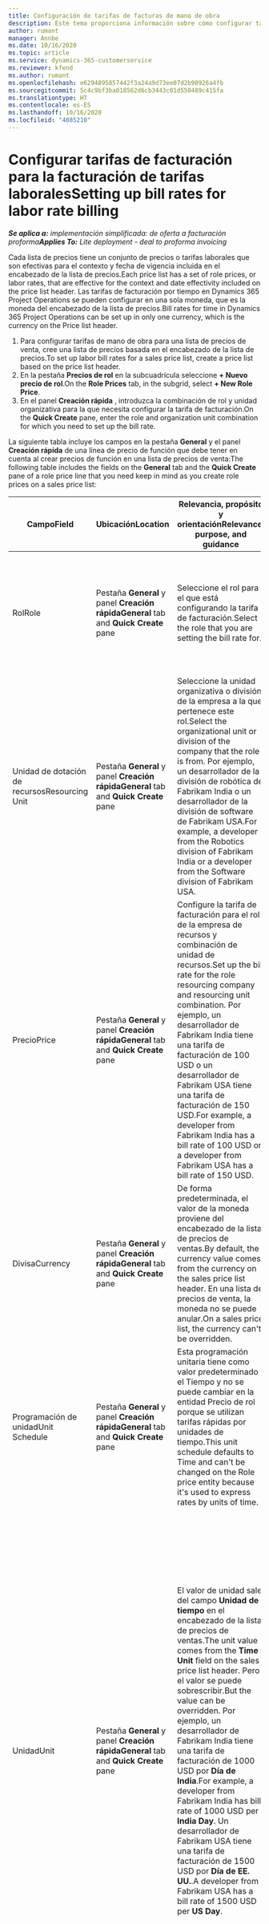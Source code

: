 ```yaml
---
title: Configuración de tarifas de facturas de mano de obra
description: Este tema proporciona información sobre cómo configurar tarifas de facturación de la mano de obra en Project Operations.
author: rumant
manager: Annbe
ms.date: 10/16/2020
ms.topic: article
ms.service: dynamics-365-customerservice
ms.reviewer: kfend
ms.author: rumant
ms.openlocfilehash: e6294895857442f3a24a9d73ee07d2b90926a4fb
ms.sourcegitcommit: 5c4c9bf3ba018562d6cb3443c01d550489c415fa
ms.translationtype: HT
ms.contentlocale: es-ES
ms.lasthandoff: 10/16/2020
ms.locfileid: "4085210"
---
```

# <a name="setting-up-bill-rates-for-labor-rate-billing"></a><span data-ttu-id="61060-103">Configurar tarifas de facturación para la facturación de tarifas laborales</span><span class="sxs-lookup"><span data-stu-id="61060-103">Setting up bill rates for labor rate billing</span></span> 

<span data-ttu-id="61060-104">_**Se aplica a:** implementación simplificada: de oferta a facturación proforma_</span><span class="sxs-lookup"><span data-stu-id="61060-104">_**Applies To:** Lite deployment - deal to proforma invoicing_</span></span>

<span data-ttu-id="61060-105">Cada lista de precios tiene un conjunto de precios o tarifas laborales que son efectivas para el contexto y fecha de vigencia incluida en el encabezado de la lista de precios.</span><span class="sxs-lookup"><span data-stu-id="61060-105">Each price list has a set of role prices, or labor rates, that are effective for the context and date effectivity included on the price list header.</span></span> <span data-ttu-id="61060-106">Las tarifas de facturación por tiempo en Dynamics 365 Project Operations se pueden configurar en una sola moneda, que es la moneda del encabezado de la lista de precios.</span><span class="sxs-lookup"><span data-stu-id="61060-106">Bill rates for time in Dynamics 365 Project Operations can be set up in only one currency, which is the currency on the Price list header.</span></span>

1. <span data-ttu-id="61060-107">Para configurar tarifas de mano de obra para una lista de precios de venta, cree una lista de precios basada en el encabezado de la lista de precios.</span><span class="sxs-lookup"><span data-stu-id="61060-107">To set up labor bill rates for a sales price list, create a price list based on the price list header.</span></span> 
2. <span data-ttu-id="61060-108">En la pestaña **Precios de rol** en la subcuadrícula seleccione **+ Nuevo precio de rol**.</span><span class="sxs-lookup"><span data-stu-id="61060-108">On the **Role Prices** tab, in the subgrid, select **+ New Role Price**.</span></span> 
3. <span data-ttu-id="61060-109">En el panel **Creación rápida** , introduzca la combinación de rol y unidad organizativa para la que necesita configurar la tarifa de facturación.</span><span class="sxs-lookup"><span data-stu-id="61060-109">On the **Quick Create** pane, enter the role and organization unit combination for which you need to set up the bill rate.</span></span>

  <span data-ttu-id="61060-110">La siguiente tabla incluye los campos en la pestaña **General** y el panel **Creación rápida** de una línea de precio de función que debe tener en cuenta al crear precios de función en una lista de precios de venta:</span><span class="sxs-lookup"><span data-stu-id="61060-110">The following table includes the fields on the **General** tab and the **Quick Create** pane of a role price line that you need keep in mind as you create role prices on a sales price list:</span></span>

  | <span data-ttu-id="61060-111">Campo</span><span class="sxs-lookup"><span data-stu-id="61060-111">Field</span></span> | <span data-ttu-id="61060-112">Ubicación</span><span class="sxs-lookup"><span data-stu-id="61060-112">Location</span></span> | <span data-ttu-id="61060-113">Relevancia, propósito y orientación</span><span class="sxs-lookup"><span data-stu-id="61060-113">Relevance, purpose, and guidance</span></span> | <span data-ttu-id="61060-114">Impacto posterior</span><span class="sxs-lookup"><span data-stu-id="61060-114">Downstream impact</span></span> |
  | --- | --- | --- | --- |
  | <span data-ttu-id="61060-115">Rol</span><span class="sxs-lookup"><span data-stu-id="61060-115">Role</span></span> | <span data-ttu-id="61060-116">Pestaña **General** y panel **Creación rápida**</span><span class="sxs-lookup"><span data-stu-id="61060-116">**General** tab and **Quick Create** pane</span></span> | <span data-ttu-id="61060-117">Seleccione el rol para el que está configurando la tarifa de facturación.</span><span class="sxs-lookup"><span data-stu-id="61060-117">Select the role that you are setting the bill rate for.</span></span> | <span data-ttu-id="61060-118">El rol en la estimación entrante o real se comparará con esta línea para predeterminar la tarifa de facturación del rol.</span><span class="sxs-lookup"><span data-stu-id="61060-118">Role on the incoming estimate or actual will be matched against this line to default bill rate of the role.</span></span> |
  | <span data-ttu-id="61060-119">Unidad de dotación de recursos</span><span class="sxs-lookup"><span data-stu-id="61060-119">Resourcing Unit</span></span> | <span data-ttu-id="61060-120">Pestaña **General** y panel **Creación rápida**</span><span class="sxs-lookup"><span data-stu-id="61060-120">**General** tab and **Quick Create** pane</span></span> | <span data-ttu-id="61060-121">Seleccione la unidad organizativa o división de la empresa a la que pertenece este rol.</span><span class="sxs-lookup"><span data-stu-id="61060-121">Select the organizational unit or division of the company that the role is from.</span></span> <span data-ttu-id="61060-122">Por ejemplo, un desarrollador de la división de robótica de Fabrikam India o un desarrollador de la división de software de Fabrikam USA.</span><span class="sxs-lookup"><span data-stu-id="61060-122">For example, a developer from the Robotics division of Fabrikam India or a developer from the Software division of Fabrikam USA.</span></span> | <span data-ttu-id="61060-123">La unidad de recursos en la estimación entrante o real se comparará con esta línea para predeterminar la tarifa de facturación del rol.</span><span class="sxs-lookup"><span data-stu-id="61060-123">The resourcing unit on the incoming estimate or actual will be matched against this line to default the bill rate of the role.</span></span> |
  | <span data-ttu-id="61060-124">Precio</span><span class="sxs-lookup"><span data-stu-id="61060-124">Price</span></span> | <span data-ttu-id="61060-125">Pestaña **General** y panel **Creación rápida**</span><span class="sxs-lookup"><span data-stu-id="61060-125">**General** tab and **Quick Create** pane</span></span> | <span data-ttu-id="61060-126">Configure la tarifa de facturación para el rol de la empresa de recursos y combinación de unidad de recursos.</span><span class="sxs-lookup"><span data-stu-id="61060-126">Set up the bill rate for the role resourcing company and resourcing unit combination.</span></span> <span data-ttu-id="61060-127">Por ejemplo, un desarrollador de Fabrikam India tiene una tarifa de facturación de 100 USD o un desarrollador de Fabrikam USA tiene una tarifa de facturación de 150 USD.</span><span class="sxs-lookup"><span data-stu-id="61060-127">For example, a developer from Fabrikam India has a bill rate of 100 USD or a developer from Fabrikam USA has a bill rate of 150 USD.</span></span> | <span data-ttu-id="61060-128">Este precio es la tarifa de facturación predeterminada en el precio por unidad del estimado entrante o línea actual para la clase de transacción Hora.</span><span class="sxs-lookup"><span data-stu-id="61060-128">This price is the default bill rate on the per unit price of the incoming estimate or actual line for Time transaction class.</span></span> |
  | <span data-ttu-id="61060-129">Divisa</span><span class="sxs-lookup"><span data-stu-id="61060-129">Currency</span></span> | <span data-ttu-id="61060-130">Pestaña **General** y panel **Creación rápida**</span><span class="sxs-lookup"><span data-stu-id="61060-130">**General** tab and **Quick Create** pane</span></span>| <span data-ttu-id="61060-131">De forma predeterminada, el valor de la moneda proviene del encabezado de la lista de precios de ventas.</span><span class="sxs-lookup"><span data-stu-id="61060-131">By default, the currency value comes from the currency on the sales price list header.</span></span> <span data-ttu-id="61060-132">En una lista de precios de venta, la moneda no se puede anular.</span><span class="sxs-lookup"><span data-stu-id="61060-132">On a sales price list, the currency can't be overridden.</span></span> | <span data-ttu-id="61060-133">Esta moneda es la moneda predeterminada en el precio por unidad de la línea actual de ventas entrante para la clase de transacción Hora.</span><span class="sxs-lookup"><span data-stu-id="61060-133">This currency is the default currency on the per unit price of the incoming actual sales line for Time transaction class.</span></span> |
  | <span data-ttu-id="61060-134">Programación de unidad</span><span class="sxs-lookup"><span data-stu-id="61060-134">Unit Schedule</span></span> | <span data-ttu-id="61060-135">Pestaña **General** y panel **Creación rápida**</span><span class="sxs-lookup"><span data-stu-id="61060-135">**General** tab and **Quick Create** pane</span></span> | <span data-ttu-id="61060-136">Esta programación unitaria tiene como valor predeterminado el Tiempo y no se puede cambiar en la entidad Precio de rol porque se utilizan tarifas rápidas por unidades de tiempo.</span><span class="sxs-lookup"><span data-stu-id="61060-136">This unit schedule defaults to Time and can't be changed on the Role price entity because it's used to express rates by units of time.</span></span> | <span data-ttu-id="61060-137">No hay impacto posterior para este campo.</span><span class="sxs-lookup"><span data-stu-id="61060-137">There is no downstream impact for this field.</span></span> |
  | <span data-ttu-id="61060-138">Unidad</span><span class="sxs-lookup"><span data-stu-id="61060-138">Unit</span></span> | <span data-ttu-id="61060-139">Pestaña **General** y panel **Creación rápida**</span><span class="sxs-lookup"><span data-stu-id="61060-139">**General** tab and **Quick Create** pane</span></span> | <span data-ttu-id="61060-140">El valor de unidad sale del campo **Unidad de tiempo** en el encabezado de la lista de precios de ventas.</span><span class="sxs-lookup"><span data-stu-id="61060-140">The unit value comes from the **Time Unit** field on the sales price list header.</span></span> <span data-ttu-id="61060-141">Pero el valor se puede sobrescribir.</span><span class="sxs-lookup"><span data-stu-id="61060-141">But the value can be overridden.</span></span> <span data-ttu-id="61060-142">Por ejemplo, un desarrollador de Fabrikam India tiene una tarifa de facturación de 1000 USD por **Día de India**.</span><span class="sxs-lookup"><span data-stu-id="61060-142">For example, a developer from Fabrikam India has bill rate of 1000 USD per **India Day**.</span></span> <span data-ttu-id="61060-143">Un desarrollador de Fabrikam USA tiene una tarifa de facturación de 1500 USD por **Día de EE. UU.**.</span><span class="sxs-lookup"><span data-stu-id="61060-143">A developer from Fabrikam USA has a bill rate of 1500 USD per **US Day**.</span></span> | <span data-ttu-id="61060-144">Cuando el precio por unidad usa el predeterminado en una estimación entrante o línea actual, el sistema usa el sistema de unidades y conversión en unidades base para calcular un precio por unidad.</span><span class="sxs-lookup"><span data-stu-id="61060-144">When the per unit price defaults on an incoming estimate or actual line, the system uses the system of units and conversion in base units to calculate a per unit price.</span></span> <span data-ttu-id="61060-145">Por ejemplo, la estimación es de 10 **Días de la India** de trabajo para un desarrollador de la India, y la unidad Día de la india se define como 10 horas.</span><span class="sxs-lookup"><span data-stu-id="61060-145">For example, the estimate is for 10 **India Days** worth of work for a Developer from India, and the unit India Day is defined as 10 hours.</span></span> <span data-ttu-id="61060-146">Al fijar el precio de esa línea de estimación, la aplicación calcula el precio unitario en la estimación como 1000 USD / 10 horas = 100 USD por hora.</span><span class="sxs-lookup"><span data-stu-id="61060-146">When pricing that estimate line, the application calculates the unit price on the estimate as 1000 USD/10 hours = 100 USD per hour.</span></span> |


## <a name="transfer-pricing-or-set-up-bill-rates-for-resources-from-other-organizational-units-or-divisions"></a><span data-ttu-id="61060-147">Transferir precios o configurar tarifas de facturación para recursos de otras unidades organizativas o divisiones</span><span class="sxs-lookup"><span data-stu-id="61060-147">Transfer pricing or set up bill rates for resources from other organizational units or divisions</span></span> 

<span data-ttu-id="61060-148">En las empresas basadas en proyectos, es común utilizar empleados de diferentes divisiones de la compañía para trabajar en los proyectos.</span><span class="sxs-lookup"><span data-stu-id="61060-148">Project-based companies to use employees from different divisions of the company to work on projects.</span></span> <span data-ttu-id="61060-149">Los proyectos se pueden ejecutar desde una división mientras que los empleados o consultores provienen de la misma división diferente de la empresa.</span><span class="sxs-lookup"><span data-stu-id="61060-149">Projects can be executed from one division while the employees or consultants come from the same a different division of the company.</span></span> <span data-ttu-id="61060-150">El proyecto también podría estar compuesto por una combinación de personas de diferentes divisiones.</span><span class="sxs-lookup"><span data-stu-id="61060-150">The project could also be made up of a combination of people from different divisions.</span></span> <span data-ttu-id="61060-151">En Project Operations, la empresa propietaria de la entrega del proyecto se denomina **Unidad de contratación**.</span><span class="sxs-lookup"><span data-stu-id="61060-151">In Project Operations, the company that owns the delivery of the project is called the **Contracting Unit**.</span></span> <span data-ttu-id="61060-152">Todas las demás divisiones que proporcionan recursos se denominan **Unidades de recursos**.</span><span class="sxs-lookup"><span data-stu-id="61060-152">All the other divisions that provide resources are called the **Resourcing Units**.</span></span> <span data-ttu-id="61060-153">Debido a las diferencias en los costos laborales en varias geografías y mercados laborales en todo el mundo, las tarifas de facturación por mano de obra también se configuran de manera diferente para diferentes geografías.</span><span class="sxs-lookup"><span data-stu-id="61060-153">Because of the differences in labor costs across various geographies and labor markets across the world, bill rates for labor are also set up differently for different geographies.</span></span>

<span data-ttu-id="61060-154">Por ejemplo, un desarrollador de la división de Fabrikam India que trabaja en un proyecto de EE. UU. recibe una tarifa de 100 USD por hora.</span><span class="sxs-lookup"><span data-stu-id="61060-154">For example, a developer from Fabrikam India working on a US project is billed at the rate of 100 USD per hour.</span></span> <span data-ttu-id="61060-155">Un desarrollador de Fabrikam EE. UU. que trabaja en un proyecto de EE. UU. factura 150 USD por hora.</span><span class="sxs-lookup"><span data-stu-id="61060-155">A developer from Fabrikam US working on US Project is billed at 150 USD per hour.</span></span>

### <a name="example-set-up-a-bill-rate"></a><span data-ttu-id="61060-156">Ejemplo: configurar una tarifa de factura</span><span class="sxs-lookup"><span data-stu-id="61060-156">Example: Set up a bill rate</span></span>

1. <span data-ttu-id="61060-157">Cree una lista de precios de venta llamada *Tarifas facturación de Fabrikam US* y establezca la fecha de vigencia.</span><span class="sxs-lookup"><span data-stu-id="61060-157">Create a sales price list called *Fabrikam US Bill Rates* , and set the date effectivity.</span></span>
2. <span data-ttu-id="61060-158">En el la lista de precios de ventas introduzca la siguiente información de tarifa:</span><span class="sxs-lookup"><span data-stu-id="61060-158">In the sales price list, enter the following rate information:</span></span>

    | <span data-ttu-id="61060-159">Rol</span><span class="sxs-lookup"><span data-stu-id="61060-159">Role</span></span> | <span data-ttu-id="61060-160">Unidad organizativa</span><span class="sxs-lookup"><span data-stu-id="61060-160">Organizational unit</span></span> | <span data-ttu-id="61060-161">Tasa de facturación</span><span class="sxs-lookup"><span data-stu-id="61060-161">Bill rate</span></span> |
    | --- | --- | --- |
    | <span data-ttu-id="61060-162">Developer</span><span class="sxs-lookup"><span data-stu-id="61060-162">Developer</span></span> | <span data-ttu-id="61060-163">Fabrikam India</span><span class="sxs-lookup"><span data-stu-id="61060-163">Fabrikam India</span></span> | <span data-ttu-id="61060-164">100 USD</span><span class="sxs-lookup"><span data-stu-id="61060-164">$100</span></span> |
    | <span data-ttu-id="61060-165">Developer</span><span class="sxs-lookup"><span data-stu-id="61060-165">Developer</span></span> | <span data-ttu-id="61060-166">Fabrikam Filipinas</span><span class="sxs-lookup"><span data-stu-id="61060-166">Fabrikam Philippines</span></span> | <span data-ttu-id="61060-167">90 $</span><span class="sxs-lookup"><span data-stu-id="61060-167">$90</span></span> |
    | <span data-ttu-id="61060-168">Developer</span><span class="sxs-lookup"><span data-stu-id="61060-168">Developer</span></span> | <span data-ttu-id="61060-169">Fabrikam US</span><span class="sxs-lookup"><span data-stu-id="61060-169">Fabrikam US</span></span> | <span data-ttu-id="61060-170">150 $</span><span class="sxs-lookup"><span data-stu-id="61060-170">$150</span></span> |

3. <span data-ttu-id="61060-171">Adjunte la lista de precios de venta, **Tarifas de facturación de Fabrikam EE. UU.** a la lista de precios del proyecto del contrato del proyecto o a una cuenta determinada.</span><span class="sxs-lookup"><span data-stu-id="61060-171">Attach the sales price list, **Fabrikam US Bill Rates** to the project price list of the project contract or to a certain account.</span></span>

